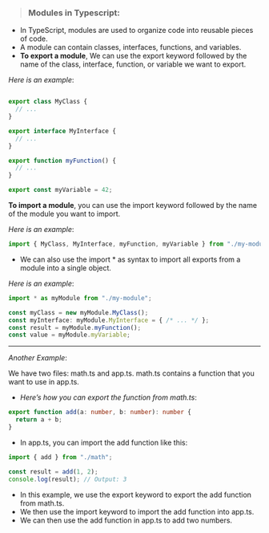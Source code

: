> ### **Modules in Typescript**:


 - In TypeScript, modules are used to organize code into reusable pieces of code.
 - A module can contain classes, interfaces, functions, and variables.
 - **To export a module**, We  can use the export keyword followed by the name of the class, interface, function, or variable we want to export. 

*Here is an example*:
```typescript

export class MyClass {
  // ...
}

export interface MyInterface {
  // ...
}

export function myFunction() {
  // ...
}

export const myVariable = 42;

```

**To import a module**, you can use the import keyword followed by the name of the module you want to import.

*Here is an example*:

```typescript
import { MyClass, MyInterface, myFunction, myVariable } from "./my-module";
```

 - We can also use the import * as syntax to import all exports from a module into a single object. 
 
 *Here is an example*:

 ```typescript
 import * as myModule from "./my-module";

const myClass = new myModule.MyClass();
const myInterface: myModule.MyInterface = { /* ... */ };
const result = myModule.myFunction();
const value = myModule.myVariable;
 ```
 ---
  *Another Example*:

  We have two files: math.ts and app.ts. math.ts contains a function that you want to use in app.ts.
  
  - *Here’s how you can export the function from math.ts*:

```typescript
export function add(a: number, b: number): number {
  return a + b;
}
```

   - In app.ts, you can import the add function like this:

```TypeScript
import { add } from "./math";

const result = add(1, 2);
console.log(result); // Output: 3
```
- In this example, we use the export keyword to export the add function from math.ts.
-  We then use the import keyword to import the add function into app.ts.
-  We can then use the add function in app.ts to add two numbers.

